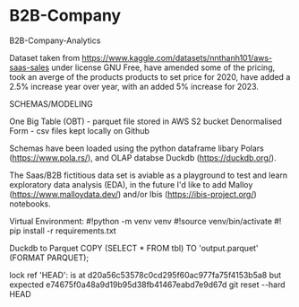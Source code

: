 # B2B-Company
 B2B-Company-Analytics


Dataset taken from https://www.kaggle.com/datasets/nnthanh101/aws-saas-sales under license GNU Free, have amended some of the pricing, took an averge of the products products to set price for 2020, have added a 2.5% increase year over year, with an added 5% increase for 2023.

SCHEMAS/MODELING

One Big Table (OBT) - parquet file stored in AWS S2 bucket Denormalised Form - csv files kept locally on Github

Schemas have been loaded using the python dataframe libary Polars (https://www.pola.rs/), and OLAP databse Duckdb (https://duckdb.org/).

The Saas/B2B fictitious data set is aviable as a playground to test and learn exploratory data analysis (EDA), in the future I'd like to add Malloy (https://www.malloydata.dev/) and/or Ibis (https://ibis-project.org/) notebooks.

Virtual Environment: #!python -m venv venv #!source venv/bin/activate #! pip install -r requirements.txt

Duckdb to Parquet
COPY (SELECT * FROM tbl) TO 'output.parquet' (FORMAT PARQUET);

lock ref 'HEAD': is at d20a56c53578c0cd295f60ac977fa75f4153b5a8 but expected e74675f0a48a9d19b95d38fb41467eabd7e9d67d
git reset --hard HEAD 